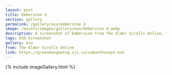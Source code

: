 ```yaml
---
layout: post
title: Embervine 4
section: gallery
permalink: /gallery/eso/embervine 4
image: /assets/images/gallery/eso/Embervine 4.webp
description: A screenshot of Embervine from The Elder Scrolls Online, taken by Samantha Says.
tags: ESO Screenshot
gallery: eso
from: The Elder Scrolls Online
link: https://greenmangaming.sjv.io/samanthasays-eso
---
```

{% include imageGallery.html %}